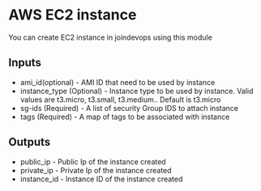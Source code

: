 # AWS EC2 instance
You can create EC2 instance in joindevops using this module

## Inputs

* ami_id(optional) - AMI ID that need to be used by instance
* instance_type (Optional) - Instance type to be used by instance. Valid values are t3.micro, t3.small, t3.medium.. Default is t3.micro
* sg-ids (Required) - A list of security Group IDS to attach instance
* tags (Required) - A map of tags to be associated with instance

## Outputs
* public_ip - Public Ip of the instance created
* private_ip - Private Ip of the instance created
* instance_id - Instance ID of the instance created